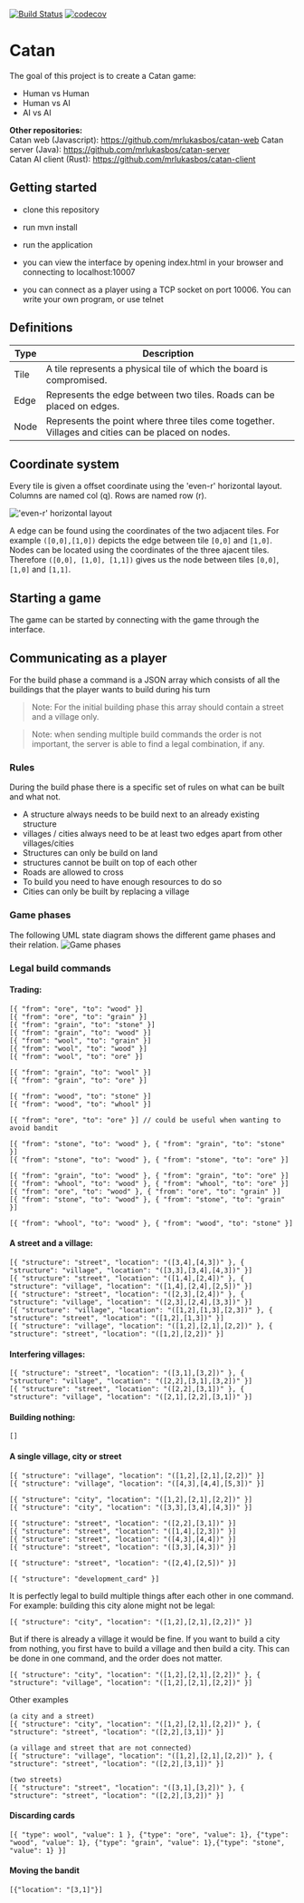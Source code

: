 [![Build Status](https://travis-ci.com/mrlukasbos/Catan.svg?branch=master)](https://travis-ci.com/mrlukasbos/Catan)
[![codecov](https://codecov.io/gh/mrlukasbos/Catan/branch/master/graph/badge.svg)](https://codecov.io/gh/mrlukasbos/Catan)

# Catan
The goal of this project is to create a Catan game:
- Human vs Human
- Human vs AI
- AI vs AI

**Other repositories:**  
Catan web (Javascript): https://github.com/mrlukasbos/catan-web
Catan server (Java): https://github.com/mrlukasbos/catan-server  
Catan AI client (Rust): https://github.com/mrlukasbos/catan-client  

## Getting started

- clone this repository
- run mvn install
- run the application

- you can view the interface by opening index.html in your browser and connecting to localhost:10007
- you can connect as a player using a TCP socket on port 10006. You can write your own program, or use telnet

## Definitions
| Type | Description                                                                                       |
|------|---------------------------------------------------------------------------------------------------|
| Tile | A tile represents a physical tile of which the board is compromised.                              |
| Edge | Represents the edge between two tiles. Roads can be placed on edges.                              |
| Node | Represents the point where three tiles come together. Villages and cities can be placed on nodes. |

## Coordinate system
Every tile is given a offset coordinate using the 'even-r' horizontal layout. Columns are named col (q). Rows are named row (r).

!['even-r' horizontal layout](./doc/img/even-r-coordinates.png)

A edge can be found using the coordinates of the two adjacent tiles. For example `([0,0],[1,0])` depicts the edge between tile `[0,0]` and `[1,0]`. Nodes can be located using the coordinates of the three ajacent tiles. Therefore `([0,0], [1,0], [1,1])` gives us the node between tiles `[0,0]`, `[1,0]` and `[1,1]`.




## Starting a game
The game can be started by connecting with the game through the interface. 


## Communicating as a player

For the build phase a command is a JSON array which consists of all the buildings that the player wants to build during his turn

> Note: For the initial building phase this array should contain a street and a village only.

> Note: when sending multiple build commands the order is not important, the server is able to find a legal combination, if any.

### Rules

During the build phase there is a specific set of rules on what can be built and what not.

- A structure always needs to be build next to an already existing structure
- villages / cities always need to be at least two edges apart from other villages/cities
- Structures can only be build on land
- structures cannot be built on top of each other
- Roads are allowed to cross
- To build you need to have enough resources to do so
- Cities can only be built by replacing a village

### Game phases
The following UML state diagram shows the different game phases and their relation.
![Game phases](./CatanStateDiagram.png)

### Legal build commands

#### Trading:
```
[{ "from": "ore", "to": "wood" }]
[{ "from": "ore", "to": "grain" }]
[{ "from": "grain", "to": "stone" }]
[{ "from": "grain", "to": "wood" }]
[{ "from": "wool", "to": "grain" }]
[{ "from": "wool", "to": "wood" }]
[{ "from": "wool", "to": "ore" }]

[{ "from": "grain", "to": "wool" }]
[{ "from": "grain", "to": "ore" }]

[{ "from": "wood", "to": "stone" }]
[{ "from": "wood", "to": "whool" }]

[{ "from": "ore", "to": "ore" }] // could be useful when wanting to avoid bandit

[{ "from": "stone", "to": "wood" }, { "from": "grain", "to": "stone" }]
[{ "from": "stone", "to": "wood" }, { "from": "stone", "to": "ore" }]

[{ "from": "grain", "to": "wood" }, { "from": "grain", "to": "ore" }]
[{ "from": "whool", "to": "wood" }, { "from": "whool", "to": "ore" }]
[{ "from": "ore", "to": "wood" }, { "from": "ore", "to": "grain" }]
[{ "from": "stone", "to": "wood" }, { "from": "stone", "to": "grain" }]

[{ "from": "whool", "to": "wood" }, { "from": "wood", "to": "stone" }]
```

#### A street and a village:
```
[{ "structure": "street", "location": "([3,4],[4,3])" }, { "structure": "village", "location": "([3,3],[3,4],[4,3])" }]
[{ "structure": "street", "location": "([1,4],[2,4])" }, { "structure": "village", "location": "([1,4],[2,4],[2,5])" }]
[{ "structure": "street", "location": "([2,3],[2,4])" }, { "structure": "village", "location": "([2,3],[2,4],[3,3])" }]
[{ "structure": "village", "location": "([1,2],[1,3],[2,3])" }, { "structure": "street", "location": "([1,2],[1,3])" }]
[{ "structure": "village", "location": "([1,2],[2,1],[2,2])" }, { "structure": "street", "location": "([1,2],[2,2])" }]
```

#### Interfering villages:
```
[{ "structure": "street", "location": "([3,1],[3,2])" }, { "structure": "village", "location": "([2,2],[3,1],[3,2])" }]
[{ "structure": "street", "location": "([2,2],[3,1])" }, { "structure": "village", "location": "([2,1],[2,2],[3,1])" }]
```

#### Building nothing:
```
[]
```

#### A single village, city or street
```
[{ "structure": "village", "location": "([1,2],[2,1],[2,2])" }]
[{ "structure": "village", "location": "([4,3],[4,4],[5,3])" }]

[{ "structure": "city", "location": "([1,2],[2,1],[2,2])" }]
[{ "structure": "city", "location": "([3,3],[3,4],[4,3])" }]

[{ "structure": "street", "location": "([2,2],[3,1])" }]
[{ "structure": "street", "location": "([1,4],[2,3])" }]
[{ "structure": "street", "location": "([4,3],[4,4])" }]
[{ "structure": "street", "location": "([3,3],[4,3])" }]

[{ "structure": "street", "location": "([2,4],[2,5])" }]

[{ "structure": "development_card" }]
```


It is perfectly legal to build multiple things after each other in one command. 
For example: building this city alone might not be legal:
```
[{ "structure": "city", "location": "([1,2],[2,1],[2,2])" }]
```
But if there is already a village it would be fine. 
If you want to build a city from nothing, you first have to build a village and then build a city. This can be done in one command, and the order does not matter.
```
[{ "structure": "city", "location": "([1,2],[2,1],[2,2])" }, { "structure": "village", "location": "([1,2],[2,1],[2,2])" }]
```

Other examples
```
(a city and a street)
[{ "structure": "city", "location": "([1,2],[2,1],[2,2])" }, { "structure": "street", "location": "([2,2],[3,1])" }]

(a village and street that are not connected)
[{ "structure": "village", "location": "([1,2],[2,1],[2,2])" }, { "structure": "street", "location": "([2,2],[3,1])" }]

(two streets)
[{ "structure": "street", "location": "([3,1],[3,2])" }, { "structure": "street", "location": "([2,2],[3,2])" }]
```

#### Discarding cards
```
[{ "type": wool", "value": 1 }, {"type": "ore", "value": 1}, {"type": "wood", "value": 1}, {"type": "grain", "value": 1},{"type": "stone", "value": 1} }]
```

#### Moving the bandit
```
[{"location": "[3,1]"}]
```

